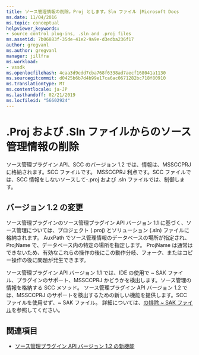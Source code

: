```yaml
---
title: ソース管理情報の削除。Proj とします。Sln ファイル |Microsoft Docs
ms.date: 11/04/2016
ms.topic: conceptual
helpviewer_keywords:
- source control plug-ins, .sln and .proj files
ms.assetid: 7b06883f-35de-41e2-9a9e-d3edba236f17
author: gregvanl
ms.author: gregvanl
manager: jillfra
ms.workload:
- vssdk
ms.openlocfilehash: 4caa3d9edd7cba768f6338ad7aecf168041a1130
ms.sourcegitcommit: d0425b6b7d4b99e17ca6ac0671282bc718f80910
ms.translationtype: MT
ms.contentlocale: ja-JP
ms.lasthandoff: 02/21/2019
ms.locfileid: "56602924"
---
```

# <a name="removal-of-source-control-information-from-proj-and-sln-files"></a>.Proj および .Sln ファイルからのソース管理情報の削除
ソース管理プラグイン API、SCC のバージョン 1.2 では、情報は、MSSCCPRJ に格納されます。SCC ファイルです。 MSSCCPRJ 利点です。SCC ファイルでは、SCC 情報をしないソースして-.proj および .sln ファイルでは、制御します。

## <a name="version-12-changes"></a>バージョン 1.2 の変更
 ソース管理プラグインのソース管理プラグイン API バージョン 1.1 に基づく、ソース管理については、プロジェクト (.proj) とソリューション (.sln) ファイルに格納されます。 AuxPath でソース管理情報のデータベースの場所が指定され、ProjName で、データベース内の特定の場所を指定します。 ProjName は通常はできないため、有効なこれらの操作の後にこの動作分岐、フォーク、またはコピー操作の後に問題が発生できます。

 ソース管理プラグイン API バージョン 1.1 では、IDE の使用で ~ SAK ファイル、プラグインのサポート、MSSCCPRJ かどうかを検出します。ソース管理の情報を格納する SCC メソッド。 ソース管理プラグイン API バージョン 1.2 では、MSSCCPRJ のサポートを検出するための新しい機能を提供します。SCC ファイルを使用せず、~ SAK ファイル。 詳細については、[の排除 ~ SAK ファイル](../../extensibility/internals/elimination-of-tilde-sak-files.md)を参照してください。

## <a name="see-also"></a>関連項目
- [ソース管理プラグイン API バージョン 1.2 の新機能](../../extensibility/internals/what-s-new-in-the-source-control-plug-in-api-version-1-2.md)
